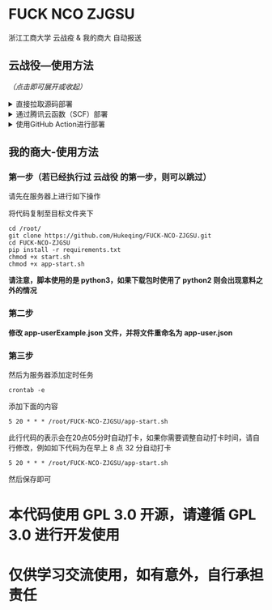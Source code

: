 # FUCK NCO ZJGSU

浙江工商大学 云战疫 & 我的商大 自动报送

## 云战役—使用方法

*（点击即可展开或收起）*

<details>
    <summary>直接拉取源码部署</summary>
<br>

优点是本地部署，便于管理，理论上不会被记录，稳定。缺点是需要一台服务器（？）

以下所有操作均在配置有git和python3的Linux系统下进行

### 第一步
请先在服务器上进行如下操作

将代码复制至目标文件夹下

```shell script
cd /root/
git clone https://github.com/Hukeqing/FUCK-NCO-ZJGSU.git
cd FUCK-NCO-ZJGSU
pip install -r requirements.txt
chmod +x start.sh
chmod +x app-start.sh
```
**请注意，脚本使用的是 python3，如果下载包时使用了 python2 则会出现意料之外的情况**

### 第二步

**修改 userExample.json 文件，并将文件重命名为 user.json**

### 第三步
然后为服务器添加定时任务
```shell script
crontab -e
```

添加下面的内容
```shell script
5 0 * * * /root/FUCK-NCO-ZJGSU/start.sh
```
此行代码的表示会在凌晨0点5分时自动打卡，如果你需要调整自动打卡时间，请自行修改，例如如下代码为在早上 8 点 32 分自动打卡
```shell script
32 8 * * * /root/FUCK-NCO-ZJGSU/start.sh
```

然后保存即可

***

</details>

<details>
    <summary>通过腾讯云函数（SCF）部署</summary>
<br>

优点是不需要服务器，且报送时IP在境内。缺点是一定程度存在被记录的风险，以及对SCF新手不友好。

### 第一步

下载 [SCF 版本的压缩包](https://github.com/uselessbug/FUCK-NCoV-ZJGSU/releases/download/v0.01_scf/v0.01_scf.zip)

### 第二步

直接访问腾讯云函数控制台创建云函数： [https://console.cloud.tencent.com/scf/list-create](https://console.cloud.tencent.com/scf/list-create) ，按照下图所示的说明进行创建。

![scf01](https://i0.hdslb.com/bfs/album/a3759fa1bf6939fd3a6c524df90a51ef651334f0.png)
![scf02](https://i0.hdslb.com/bfs/album/2d484412bf8054a042dbd60fb4cbc1d498584ab2.png)
![scf03](https://i0.hdslb.com/bfs/album/782946ff930e170614f5e4c285815ab849370166.png)

配置完成后，点击下方“完成”进行保存，并检查运行情况

***

</details>

<details>
    <summary>使用GitHub Action进行部署</summary>
<br>


优点是不需要服务器，部署步骤最快。缺点是使用美国IP，较大可能存在被记录的风险。

### 第一步
Fork本仓库，而后在Settings-Secrets中添加以下secret
|变量名|含义|
| --- | --- |
|NAME |用户名（学号）|
|PASSWORD|密码|

### 第二步
到Action页面，启用workflow。然后随意修改`README.md`并提交一次commit，检查workflow运行情况

此项目默认会在每天十点左右上午执行，如需变更请修改`.github/workflows/main.yml`

如果一个项目超过60天不活跃，其workflow会被禁用。如需永动请参考https://github.com/zhzhzhy/Workflow-Keep-Alive
***

</details>

## 我的商大-使用方法

### 第一步（若已经执行过 云战役 的第一步，则可以跳过）
请先在服务器上进行如下操作

将代码复制至目标文件夹下

```shell script
cd /root/
git clone https://github.com/Hukeqing/FUCK-NCO-ZJGSU.git
cd FUCK-NCO-ZJGSU
pip install -r requirements.txt
chmod +x start.sh
chmod +x app-start.sh
```
**请注意，脚本使用的是 python3，如果下载包时使用了 python2 则会出现意料之外的情况**

### 第二步

**修改 app-userExample.json 文件，并将文件重命名为 app-user.json**

### 第三步
然后为服务器添加定时任务
```shell script
crontab -e
```

添加下面的内容
```shell script
5 20 * * * /root/FUCK-NCO-ZJGSU/app-start.sh
```
此行代码的表示会在20点05分时自动打卡，如果你需要调整自动打卡时间，请自行修改，例如如下代码为在早上 8 点 32 分自动打卡
```shell script
5 20 * * * /root/FUCK-NCO-ZJGSU/app-start.sh
```

然后保存即可
# 本代码使用 GPL 3.0 开源，请遵循 GPL 3.0 进行开发使用
# 仅供学习交流使用，如有意外，自行承担责任

